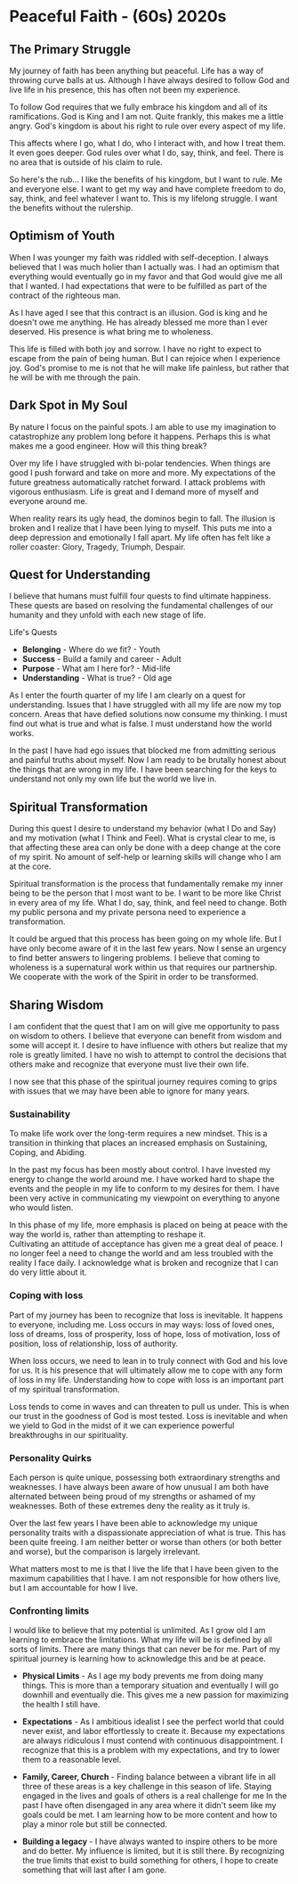 # Peaceful Faith - (60s) 2020s

## The Primary Struggle

My journey of faith has been anything but peaceful.  Life has a way of throwing
curve balls at us.  Although I have always desired to follow God and live life
in his presence, this has often not been my experience.

To follow God requires that we fully embrace his kingdom and all of its
ramifications.  God is King and I am not.  Quite frankly, this makes me a little
angry.  God's kingdom is about his right to rule over every aspect of my life.

This affects where I go, what I do, who I interact with, and how I treat them. 
It even goes deeper.  God rules over what I do, say, think, and feel.  There is
no area that is outside of his claim to rule.

So here's the rub... I like the benefits of his kingdom, but I want to rule.  Me
and everyone else.  I want to get my way and have complete freedom to do, say,
think, and feel whatever I want to.  This is my lifelong struggle.  I want the
benefits without the rulership.


## Optimism of Youth

When I was younger my faith was riddled with self-deception.  I always believed
that I was much holier than I actually was.  I had an optimism that everything
would eventually go in my favor and that God would give me all that I wanted.  I
had expectations that were to be fulfilled as part of the contract of the
righteous man.

As I have aged I see that this contract is an illusion.  God is king and he
doesn't owe me anything.  He has already blessed me more than I ever deserved. 
His presence is what bring me to wholeness.

This life is filled with both joy and sorrow.  I have no right to expect to
escape from the pain of being human.  But I can rejoice when I experience joy.
God's promise to me is not that he will make life painless, but rather that he
will be with me through the pain.


## Dark Spot in My Soul

By nature I focus on the painful spots.  I am able to use my imagination to
catastrophize any problem long before it happens. Perhaps this is what makes me
a good engineer.  How will this thing break?

Over my life I have struggled with bi-polar tendencies.  When things are good I
push forward and take on more and more.  My expectations of the future greatness
automatically ratchet forward.  I attack problems with vigorous enthusiasm. 
Life is great and I demand more of myself and everyone around me.

When reality rears its ugly head, the dominos begin to fall. The illusion is
broken and I realize that I have been lying to myself.  This puts me into a deep
depression and emotionally I fall apart.  My life often has felt like a roller
coaster: Glory, Tragedy, Triumph, Despair.


## Quest for Understanding 

I believe that humans must fulfill four quests to find ultimate happiness. 
These quests are based on resolving the fundamental challenges of our humanity
and they unfold with each new stage of life.

Life's Quests

- **Belonging** - Where do we fit? - Youth
- **Success** - Build a family and career - Adult
- **Purpose** - What am I here for? - Mid-life
- **Understanding** - What is true? - Old age

As I enter the fourth quarter of my life I am clearly on a quest for
understanding.  Issues that I have struggled with all my life are now my top
concern. Areas that have defied solutions now consume my thinking.  I must find
out what is true and what is false.  I must understand how the world works.

In the past I have had ego issues that blocked me from admitting serious and
painful truths about myself.  Now I am ready to be brutally honest about the
things that are wrong in my life.  I have been searching for the keys to
understand not only my own life but the world we live in.


## Spiritual Transformation

During this quest I desire to understand my behavior (what I Do and Say) and my
motivation (what I Think and Feel).  What is crystal clear to me, is that
affecting these area can only be done with a deep change at the core of my
spirit.  No amount of self-help or learning skills will change who I am at the
core.

Spiritual transformation is the process that fundamentally remake my inner being
to be the person that I most want to be.  I want to be more like Christ in every
area of my life.  What I do, say, think, and feel need to change.  Both my
public persona and my private persona need to experience a transformation.

It could be argued that this process has been going on my whole life.  But I
have only become aware of it in the last few years.  Now I sense an urgency to
find better answers to lingering problems.  I believe that coming to wholeness
is a supernatural work within us that requires our partnership.  We cooperate
with the work of the Spirit in order to be transformed.


## Sharing Wisdom

I am confident that the quest that I am on will give me opportunity to pass on
wisdom to others.  I believe that everyone can benefit from wisdom and some will
accept it.  I desire to have influence with others but realize that my role is
greatly limited.  I have no wish to attempt to control the decisions that others
make and recognize that everyone must live their own life.

I now see that this phase of the spiritual journey requires coming to grips 
with issues that we may have been able to ignore for many years.

### Sustainability

To make life work over the long-term requires a new mindset.  This is a transition
in thinking that places an increased emphasis on Sustaining, Coping, and Abiding.

In the past my focus has been mostly about control.  I have invested my energy
to change the world around me. I have worked hard to shape the events and the
people in my life to conform to my desires for them.  I have been very active in
communicating my viewpoint on everything to anyone who would listen.

In this phase of my life, more emphasis is placed on being at 
peace with the way the world is, rather than attempting to reshape it.  
Cultivating an attitude of acceptance has given me a great deal of peace.
I no longer feel a need to change the world and am less troubled with the
reality I face daily.
I acknowledge what
is broken and recognize that I can do very little about it.


### Coping with loss

Part of my journey has been to recognize that loss is inevitable.  It happens to
everyone, including me.   Loss occurs in may ways: loss of loved ones, loss of
dreams, loss of prosperity, loss of hope, loss of motivation, loss of position,
loss of relationship, loss of authority.

When loss occurs, we need to lean in to truly connect with God and his love for
us.  It is his presence that will ultimately allow me to cope with any form of
loss in my life.  Understanding how to cope with loss is an important part of my
spiritual transformation.

Loss tends to come in waves and can threaten to pull us under.  This is when
our trust in the goodness of God is most tested.  Loss is inevitable and when
we yield to God in the midst of it we can experience powerful breakthroughs in 
our spirituality.


### Personality Quirks

Each person is quite unique, possessing both extraordinary strengths and 
weaknesses.  I have always been aware of how unusual I am both have alternated
between being proud of my strengths or ashamed of my weaknesses. Both of these
extremes deny the reality as it truly is.

Over the last few years I have been able to acknowledge my unique personality
traits with a dispassionate appreciation of what is true. This has been quite
freeing.  I am neither better or worse than others (or both better and worse), 
but the comparison is largely irrelevant.

What matters most to me is that I live the life that I have been given to the
maximum capabilities that I have. I am not responsible for how others live,
but I am accountable for how I live.


### Confronting limits

I would like to believe that my potential is unlimited.  As I grow old I am
learning to embrace the limitations.  What my life will be is defined by all
sorts of limits.  There are many things that can never be for me.  Part of my
spiritual journey is learning how to acknowledge this and be at peace.

* **Physical Limits** - As I age my body prevents me from doing many things.
This is more than a temporary situation and eventually I will go downhill and 
eventually die.  This gives me a new passion for maximizing the health I still
have.

* **Expectations** - As I ambitious idealist I see the perfect world that could 
never exist, and labor effortlessly to create it.  Because my expectations are
always ridiculous I must contend with continuous disappointment.  I recognize
that this is a problem with my expectations, and try to lower them to a 
reasonable level.

* **Family, Career, Church** - Finding balance between a vibrant life in all
three of these areas is a key challenge in this season of life.
Staying engaged in the lives and goals of others is a real challenge for me
In the past I have often disengaged in any area where it didn't seem like my
goals could be met.  I am learning how to be more content and how to play a
minor role but still be connected.

* **Building a legacy** - I have always wanted to inspire others to be more
and do better.  My influence is limited, but it is still there. By recognizing
the true limits that exist to build something for others, I hope to create
something that will last after I am gone.



